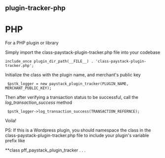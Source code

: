 ## plugin-tracker-php

# PHP

For a PHP plugin or library

Simply import the class-paystack-plugin-tracker.php file into your codebase

```include_once plugin_dir_path(__FILE__) . 'class-paystack-plugin-tracker.php';```

Initialize the class with the plugin name, and merchant's public key

 ``` $pstk_logger = new paystack_plugin_tracker(PLUGIN_NAME, MERCHANT_PUBLIC_KEY);```
 
 Then after verifying a transaction status to be successful, call the *log_transaction_success* method
 
 ``` $pstk_logger->log_transaction_success(TRANSACTION_REFERNCE);```
 
 Voila!
 
 PS: If this is a Wordpress plugin, you should namespace the class in the class-paystack-plugin-tracker.php file to include your plugin's variable prefix like 
 
 **class pff_paystack_plugin_tracker . . .
